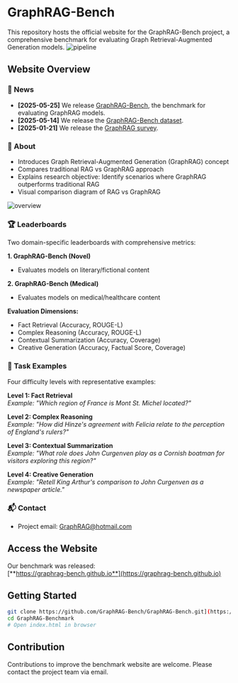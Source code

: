 # GraphRAG-Bench

This repository hosts the official website for the GraphRAG-Bench project, a comprehensive benchmark for evaluating Graph Retrieval-Augmented Generation models.
![pipeline](./pipeline.jpg)

## Website Overview

### 🎉 News
- **[2025-05-25]** We release [GraphRAG-Bench](https://graphrag-bench.github.io), the benchmark for evaluating GraphRAG models.
- **[2025-05-14]** We release the [GraphRAG-Bench dataset](https://www.kaggle.com/datasets/wuchuanjie/graphrag-bench).
- **[2025-01-21]** We release the [GraphRAG survey](https://github.com/DEEP-PolyU/Awesome-GraphRAG).

### 📖 About
- Introduces Graph Retrieval-Augmented Generation (GraphRAG) concept
- Compares traditional RAG vs GraphRAG approach
- Explains research objective: Identify scenarios where GraphRAG outperforms traditional RAG
- Visual comparison diagram of RAG vs GraphRAG

![overview](./RAGvsGraphRAG.jpg)


### 🏆 Leaderboards
Two domain-specific leaderboards with comprehensive metrics:

**1. GraphRAG-Bench (Novel)**
- Evaluates models on literary/fictional content

**2. GraphRAG-Bench (Medical)**
- Evaluates models on medical/healthcare content

**Evaluation Dimensions:**
- Fact Retrieval (Accuracy, ROUGE-L)
- Complex Reasoning (Accuracy, ROUGE-L)
- Contextual Summarization (Accuracy, Coverage)
- Creative Generation (Accuracy, Factual Score, Coverage)

### 🧩 Task Examples
Four difficulty levels with representative examples:

**Level 1: Fact Retrieval**  
*Example: "Which region of France is Mont St. Michel located?"*

**Level 2: Complex Reasoning**  
*Example: "How did Hinze's agreement with Felicia relate to the perception of England's rulers?"*

**Level 3: Contextual Summarization**  
*Example: "What role does John Curgenven play as a Cornish boatman for visitors exploring this region?"*

**Level 4: Creative Generation**  
*Example: "Retell King Arthur's comparison to John Curgenven as a newspaper article."*

### 📬 Contact
- Project email: [GraphRAG@hotmail.com](mailto:GraphRAG@hotmail.com)

## Access the Website
Our benchmark was released:  
[**https://graphrag-bench.github.io**](https://graphrag-bench.github.io)

## Getting Started
```bash
git clone https://github.com/GraphRAG-Bench/GraphRAG-Bench.git](https://github.com/GraphRAG-Bench/GraphRAG-Benchmark.git
cd GraphRAG-Benchmark
# Open index.html in browser
```

## Contribution
Contributions to improve the benchmark website are welcome. Please contact the project team via email.
